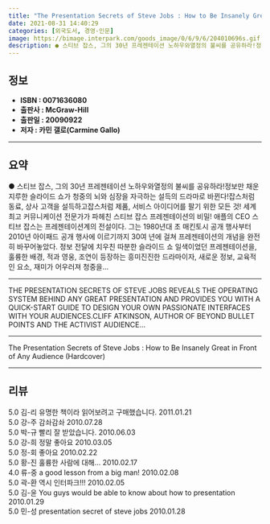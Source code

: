 ```yaml
---
title: "The Presentation Secrets of Steve Jobs : How to Be Insanely Great in Front of Any Audience (Hardcover)"
date: 2021-08-31 14:40:29
categories: [외국도서, 경영-인문]
image: https://bimage.interpark.com/goods_image/0/6/9/6/204010696s.gif
description: ● 스티브 잡스, 그의 30년 프레젠테이션 노하우와열정의 불씨를 공유하라!정보만 채운 지루한 슬라이드 쇼가 청중의 뇌와 심장을 자극하는 설득의 드라마로 바뀐다!잡스처럼 동료, 상사 고객을 설득하고잡스처럼 제품, 서비스 아이디어를 팔기 위한 모든 것! 세계 최고 커뮤니케이션 전문가가
---
```


## **정보**

- **ISBN : 0071636080**
- **출판사 : McGraw-Hill**
- **출판일 : 20090922**
- **저자 : 카민 갤로(Carmine Gallo)**

------



## **요약**

●  스티브 잡스, 그의 30년 프레젠테이션 노하우와열정의 불씨를 공유하라!정보만 채운 지루한 슬라이드 쇼가 청중의 뇌와 심장을 자극하는 설득의 드라마로 바뀐다!잡스처럼 동료, 상사 고객을 설득하고잡스처럼 제품, 서비스 아이디어를 팔기 위한 모든 것!  세계 최고 커뮤니케이션 전문가가 파헤친 스티브 잡스 프레젠테이션의 비밀!  애플의 CEO 스티브 잡스는 프레젠테이션계의 전설이다. 그는 1980년대 초 매킨토시 공개 행사부터 2010년 아이패드 공개 행사에 이르기까지 30여 년에 걸쳐 프레젠테이션의 개념을 완전히 바꾸어놓았다. 정보 전달에 치우친 따분한 슬라이드 쇼 일색이었던 프레젠테이션을, 훌륭한 배경, 적과 영웅, 조연이 등장하는 흥미진진한 드라마이자, 새로운 정보, 교육적인 요소, 재미가 어우러져 청중을...

------

THE PRESENTATION SECRETS OF STEVE JOBS REVEALS THE OPERATING SYSTEM BEHIND ANY GREAT PRESENTATION AND PROVIDES YOU WITH A QUICK-START GUIDE TO DESIGN YOUR OWN PASSIONATE INTERFACES WITH YOUR AUDIENCES.CLIFF ATKINSON, AUTHOR OF BEYOND BULLET POINTS AND THE ACTIVIST AUDIENCE... 

------


The Presentation Secrets of Steve Jobs : How to Be Insanely Great in Front of Any Audience (Hardcover) 

------


## **리뷰** 

5.0 김-리 유명한 책이라 읽어보려고 구매했습니다. 2011.01.21 <br/>5.0 강-주 감솨감솨 2010.07.28 <br/>5.0 박-규 빨리 잘 받았습니다. 2010.06.03 <br/>5.0 강-희 정말 좋아요 2010.03.05 <br/>5.0 정-회 좋아요 2010.02.22 <br/>5.0 황-진 훌륭한 사람에 대해... 2010.02.17 <br/>4.0 류-중 a good lesson from a big man! 2010.02.08 <br/>5.0 곽-환 역시 인터파크!!! 2010.02.05 <br/>5.0 김-윤 You guys would be able to know about how to presentation 2010.01.29 <br/>5.0 민-성 presentation secret of steve jobs 2010.01.28 <br/>
